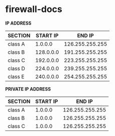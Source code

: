 # firewall-docs

**IP ADDRESS**

| SECTION | START IP | END IP | 
| --------------- | --------------- | --------------- |
| class A | 1.0.0.0 | 126.255.255.255 | 
| class B | 128.0.0.0 | 191.255.255.255 | 
| class C | 192.0.0.0 | 223.255.255.255 | 
| class D | 224.0.0.0 | 239.255.255.255 | 
| class E | 240.0.0.0 | 254.255.255.255 | 


**PRIVATE IP ADDRESS**


| SECTION | START IP | END IP | 
| --------------- | --------------- | --------------- |
| class A | 1.0.0.0 | 126.255.255.255 | 
| class B | 1.0.0.0 | 126.255.255.255 | 
| class C | 1.0.0.0 | 126.255.255.255 | 
